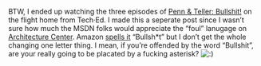 BTW, I ended up watching the three episodes of [Penn & Teller:
Bullshit!](http://www.sho.com/site/ptbs/home.do) on the flight home from
Tech·Ed. I made this a seperate post since I wasn’t sure how much the
MSDN folks would appreciate the “foul” lanugage on [Architecture
Center](http://msdn.microsoft.com/architecture/). Amazon [spells
it](http://www.amazon.com/exec/obidos/tg/detail/-/B00019PDNY/104-7563528-7076700)
“Bullsh\*t” but I don’t get the whole changing one letter thing. I mean,
if you’re offended by the word “Bullshit”, are your really going to be
placated by a fucking asterisk?
![:)](http://devhawk.net/wp-includes/images/smilies/icon_smile.gif)
